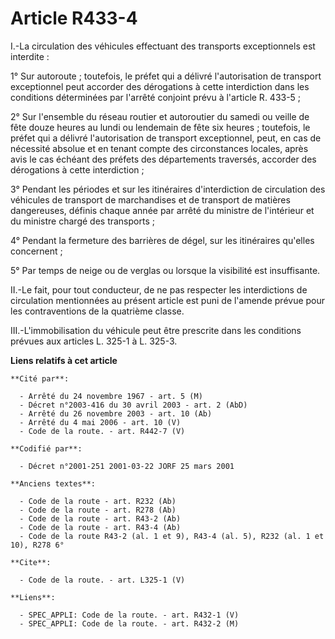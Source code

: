 # Article R433-4

I.-La circulation des véhicules effectuant des transports exceptionnels est interdite : 

1° Sur autoroute ; toutefois, le préfet qui a délivré l'autorisation de transport exceptionnel peut accorder des dérogations
à cette interdiction dans les conditions déterminées par l'arrêté conjoint prévu à l'article R. 433-5 ; 

2° Sur l'ensemble du réseau routier et autoroutier du samedi ou veille de fête douze heures au lundi ou lendemain de fête six
heures ; toutefois, le préfet qui a délivré l'autorisation de transport exceptionnel, peut, en cas de nécessité absolue et en
tenant compte des circonstances locales, après avis le cas échéant des préfets des départements traversés, accorder des
dérogations à cette interdiction ; 

3° Pendant les périodes et sur les itinéraires d'interdiction de circulation des véhicules de transport de marchandises et de
transport de matières dangereuses, définis chaque année par arrêté du ministre de l'intérieur et du ministre chargé des
transports ; 

4° Pendant la fermeture des barrières de dégel, sur les itinéraires qu'elles concernent ; 

5° Par temps de neige ou de verglas ou lorsque la visibilité est insuffisante. 

II.-Le fait, pour tout conducteur, de ne pas respecter les interdictions de circulation mentionnées au présent article est
puni de l'amende prévue pour les contraventions de la quatrième classe. 

III.-L'immobilisation du véhicule peut être prescrite dans les conditions prévues aux articles L. 325-1 à L. 325-3.

**Liens relatifs à cet article**

	**Cité par**:

	  - Arrêté du 24 novembre 1967 - art. 5 (M)
	  - Décret n°2003-416 du 30 avril 2003 - art. 2 (AbD)
	  - Arrêté du 26 novembre 2003 - art. 10 (Ab)
	  - Arrêté du 4 mai 2006 - art. 10 (V)
	  - Code de la route. - art. R442-7 (V)

	**Codifié par**:

	  - Décret n°2001-251 2001-03-22 JORF 25 mars 2001

	**Anciens textes**:

	  - Code de la route - art. R232 (Ab)
	  - Code de la route - art. R278 (Ab)
	  - Code de la route - art. R43-2 (Ab)
	  - Code de la route - art. R43-4 (Ab)
	  - Code de la route R43-2 (al. 1 et 9), R43-4 (al. 5), R232 (al. 1 et 10), R278 6°

	**Cite**:

	  - Code de la route. - art. L325-1 (V)

	**Liens**:

	  - SPEC_APPLI: Code de la route. - art. R432-1 (V)
	  - SPEC_APPLI: Code de la route. - art. R432-2 (M)
